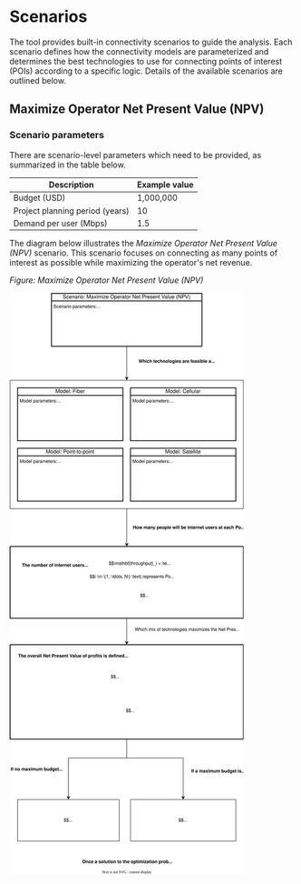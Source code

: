 # Scenarios

The tool provides built-in connectivity scenarios to guide the analysis. Each scenario defines how the connectivity models are parameterized and determines the best technologies to use for connecting points of interest (POIs) according to a specific logic. Details of the available scenarios are outlined below.

## Maximize Operator Net Present Value (NPV)

### Scenario parameters

There are scenario-level parameters which need to be provided, as summarized in the table below.

| Description | Example value |
|------------|---------------|
| Budget (USD) | 1,000,000 |
| Project planning period (years) | 10 |
| Demand per user (Mbps) | 1.5 |

The diagram below illustrates the _Maximize Operator Net Present Value (NPV)_ scenario. This scenario focuses on connecting as many points of interest as possible while maximizing the operator's net revenue.

_Figure: Maximize Operator Net Present Value (NPV)_

![scenario](diagrams/scenario.drawio.svg)